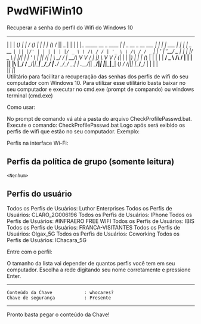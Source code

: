 # PwdWiFiWin10
Recuperar a senha do perfil do Wifi do Windows 10
 _   _ _                                  _                    __ _ _            _    _ _       __  _____ 
| | | (_)                                | |                  / _(_) |          | |  | (_)     /  ||  _  |
| | | |_  _____      __  _ ____      ____| |  _ __  _ __ ___ | |_ _| | ___      | |  | |_ _ __ `| || |/' |
| | | | |/ _ \ \ /\ / / | '_ \ \ /\ / / _` | | '_ \| '__/ _ \|  _| | |/ _ \     | |/\| | | '_ \ | ||  /| |
\ \_/ / |  __/\ V  V /  | |_) \ V  V / (_| | | |_) | | | (_) | | | | |  __/  _  \  /\  / | | | || |\ |_/ /
 \___/|_|\___| \_/\_/   | .__/ \_/\_/ \__,_| | .__/|_|  \___/|_| |_|_|\___| (_)  \/  \/|_|_| |_\___/\___/ 
                        | |                  | |                                                          
                        |_|                  |_|   
Utilitário para facilitar a recuperação das senhas dos perfis de wifi do seu computador com Windows 10.
Para utilizar esse utilitário basta baixar no seu computador e executar no cmd.exe (prompt de compando) ou windows terminal (cmd.exe)

Como usar:

No prompt de comando vá até a pasta do arquivo CheckProfilePasswd.bat.
Execute o comando: CheckProfilePasswd.bat <pressione Enter>
Logo após será exibido os perfis de wifi que estão no seu computador. Exemplo:
  
  
Perfis na interface Wi-Fi:

Perfis da política de grupo (somente leitura)
---------------------------------
    <Nenhum>

Perfis do usuário
-------------
Todos os Perfis de Usuários: Luthor Enterprises
Todos os Perfis de Usuários: CLARO_2G006196
Todos os Perfis de Usuários: IPhone
Todos os Perfis de Usuários: #INFRAERO FREE WIFI
Todos os Perfis de Usuários: IBIS
Todos os Perfis de Usuários: FRANCA-VISITANTES
Todos os Perfis de Usuários: Olgax_5G
Todos os Perfis de Usuários: Coworking
Todos os Perfis de Usuários: IChacara_5G


Entre com o perfil:
      
O tamanho da lista vai depender de quantos perfis você tem em seu computador.
Escolha a rede digitando seu nome corretamente e pressione Enter.

---------------------------------------------------------

    Conteúdo da Chave            : whocares?
    Chave de segurança           : Presente

---------------------------------------------------------
      
Pronto basta pegar o conteúdo da Chave!
